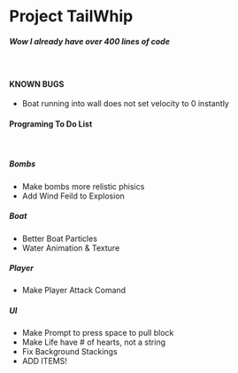 # Project TailWhip

<h5>Wow I already have over 400 lines of code</h5><br>

<h4> KNOWN BUGS </h4>

- Boat running into wall does not set velocity to 0 instantly<br>


<h4>Programing To Do List</h4><br>

<h5> Bombs </h5>

- Make bombs more relistic phisics
- Add Wind Feild to Explosion

<h5> Boat </h5>

- Better Boat Particles
- Water Animation & Texture

<h5> Player </h5>

- Make Player Attack Comand
  

<h5> UI </h5>

- Make Prompt to press space to pull block
- Make Life have # of hearts, not a string
- Fix Background Stackings
- ADD ITEMS!
